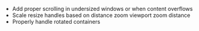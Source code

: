 - Add proper scrolling in undersized windows or when content overflows
- Scale resize handles based on distance zoom viewport zoom distance
- Properly handle rotated containers